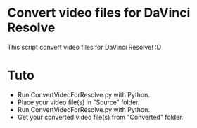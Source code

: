 # Convert video files for DaVinci Resolve
This script convert video files for DaVinci Resolve! :D

# Tuto
- Run ConvertVideoForResolve.py with Python.
- Place your video file(s) in "Source" folder.
- Run ConvertVideoForResolve.py with Python.
- Get your converted video file(s) from "Converted" folder.
